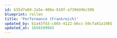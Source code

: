 ```yaml
---
id: b35d7a69-2a5e-408a-810f-a739dd4bc50b
blueprint: rollen
title: 'Performance (Frankreich)'
updated_by: b1a43fd3-c865-4122-b6cc-50cfa81a1985
updated_at: 1656599943
---
```

